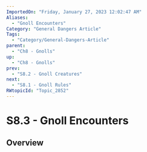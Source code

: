 ```yaml
---
ImportedOn: "Friday, January 27, 2023 12:02:47 AM"
Aliases:
  - "Gnoll Encounters"
Category: "General Dangers Article"
Tags:
  - "Category/General-Dangers-Article"
parent:
  - "Ch8 - Gnolls"
up:
  - "Ch8 - Gnolls"
prev:
  - "S8.2 - Gnoll Creatures"
next:
  - "S8.1 - Gnoll Rules"
RWtopicId: "Topic_2852"
---
```

# S8.3 - Gnoll Encounters
## Overview

